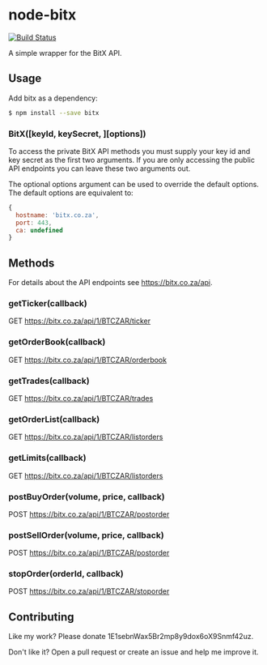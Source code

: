 # node-bitx
[![Build Status](https://travis-ci.org/bausmeier/node-bitx.png)](https://travis-ci.org/bausmeier/node-bitx)

A simple wrapper for the BitX API.

## Usage
Add bitx as a dependency:

```bash
$ npm install --save bitx
```

### BitX([keyId, keySecret, ][options])
To access the private BitX API methods you must supply your key id and key secret as the first two arguments. If you are only accessing the public API endpoints you can leave these two arguments out.

The optional options argument can be used to override the default options. The default options are equivalent to:

```javascript
{
  hostname: 'bitx.co.za',
  port: 443,
  ca: undefined
}
```

## Methods
For details about the API endpoints see https://bitx.co.za/api.

### getTicker(callback)
GET https://bitx.co.za/api/1/BTCZAR/ticker

### getOrderBook(callback)
GET https://bitx.co.za/api/1/BTCZAR/orderbook 

### getTrades(callback)
GET https://bitx.co.za/api/1/BTCZAR/trades

### getOrderList(callback)
GET https://bitx.co.za/api/1/BTCZAR/listorders

### getLimits(callback)
GET https://bitx.co.za/api/1/BTCZAR/listorders

### postBuyOrder(volume, price, callback)
POST https://bitx.co.za/api/1/BTCZAR/postorder

### postSellOrder(volume, price, callback)
POST https://bitx.co.za/api/1/BTCZAR/postorder

### stopOrder(orderId, callback)
POST https://bitx.co.za/api/1/BTCZAR/stoporder

## Contributing

Like my work? Please donate 1E1sebnWax5Br2mp8y9dox6oX9Snmf42uz.

Don't like it? Open a pull request or create an issue and help me improve it.